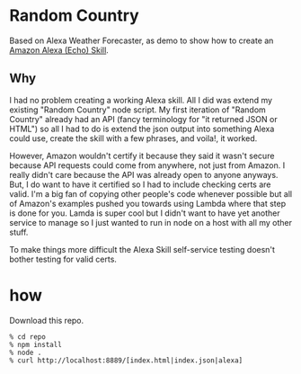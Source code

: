 # Random Country

Based on Alexa Weather Forecaster, as demo to show how to create
an [Amazon Alexa (Echo)
Skill](https://developer.amazon.com/public/solutions/alexa/alexa-skills-kit).

## Why
I had no problem creating a working Alexa skill. All I did was
extend my existing "Random Country" node script. My first iteration
of "Random Country" already had an API (fancy terminology for "it
returned JSON or HTML") so all I had to do is extend the json output
into something Alexa could use, create the skill with a few phrases,
and voila!, it worked.

However, Amazon wouldn't certify it because they said it wasn't
secure because API requests could come from anywhere, not just from
Amazon. I really didn't care because the API was already open to
anyone anyways.  But, I do want to have it certified so I had to
include checking certs are valid. I'm a big fan of copying other
people's code whenever possible but all of Amazon's examples pushed
you towards using Lambda where that step is done for you. Lamda is
super cool but I didn't want to have yet another service to manage
so I just wanted to run in node on a host with all my other stuff.

To make things more difficult the Alexa Skill self-service testing
doesn't bother testing for valid certs.

# how
Download this repo. 
```
% cd repo
% npm install
% node .
% curl http://localhost:8889/[index.html|index.json|alexa]
```
